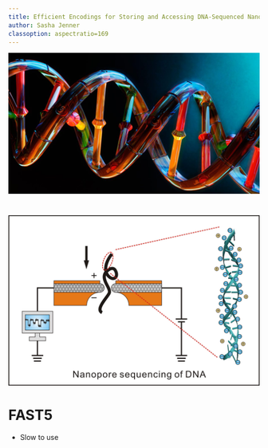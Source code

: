 ```yaml
---
title: Efficient Encodings for Storing and Accessing DNA-Sequenced Nanopore Data
author: Sasha Jenner
classoption: aspectratio=169
---
```


![](dna5.jpg)

#

![](nano3.jpg)

# FAST5
+ Slow to use
